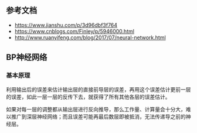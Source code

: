 ## 参考文档

- https://www.jianshu.com/p/3d96dbf3f764
- https://www.cnblogs.com/Finley/p/5946000.html
- http://www.ruanyifeng.com/blog/2017/07/neural-network.html

## BP神经网络

### 基本原理
利用输出后的误差来估计输出层的直接前导层的误差，再用这个误差估计更前一层的误差，如此一层一层的反传下去，就获得了所有其他各层的误差估计。


如果对每一层的调整都从输出层进行反向推导，那么工作量、计算量会十分大，难以推广到深层神经网络；而且误差可能再最后数层即被抵消，无法传递导之前的神经层。


